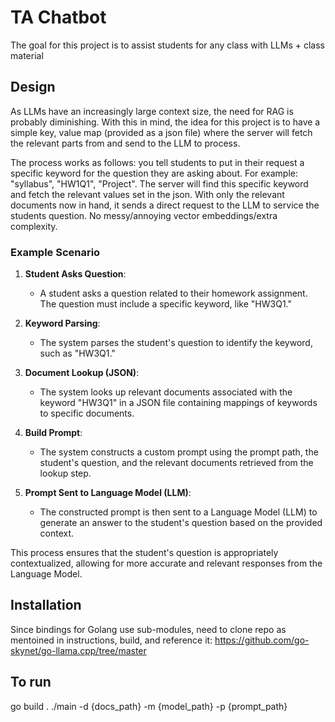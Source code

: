 # TA Chatbot
The goal for this project is to assist students for any class with LLMs + class material

## Design 
As LLMs have an increasingly large context size, the need for RAG is probably diminishing. With this in mind, the idea for this project is to have a simple key, value map (provided as a json file) where the server will fetch the relevant parts from and send to the LLM to process. 

The process works as follows: you tell students to put in their request a specific keyword for the question they are asking about. For example: "syllabus", "HW1Q1", "Project". The server will find this specific keyword and fetch the relevant values set in the json. With only the relevant documents now in hand, it sends a direct request to the LLM to service the students question. No messy/annoying vector embeddings/extra complexity. 

### Example Scenario

1. **Student Asks Question**: 
   - A student asks a question related to their homework assignment. The question must include a specific keyword, like "HW3Q1."

2. **Keyword Parsing**: 
   - The system parses the student's question to identify the keyword, such as "HW3Q1."

3. **Document Lookup (JSON)**: 
   - The system looks up relevant documents associated with the keyword "HW3Q1" in a JSON file containing mappings of keywords to specific documents.

4. **Build Prompt**: 
   - The system constructs a custom prompt using the prompt path, the student's question, and the relevant documents retrieved from the lookup step.

5. **Prompt Sent to Language Model (LLM)**: 
   - The constructed prompt is then sent to a Language Model (LLM) to generate an answer to the student's question based on the provided context.

This process ensures that the student's question is appropriately contextualized, allowing for more accurate and relevant responses from the Language Model.

## Installation
Since bindings for Golang use sub-modules, need to clone repo as mentoined in instructions, build, and reference it: https://github.com/go-skynet/go-llama.cpp/tree/master

## To run
go build .
./main -d {docs_path} -m {model_path} -p {prompt_path}





